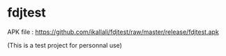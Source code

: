 # fdjtest

APK file : https://github.com/ikallali/fdjtest/raw/master/release/fdjtest.apk

(This is a test project for personnal use)
